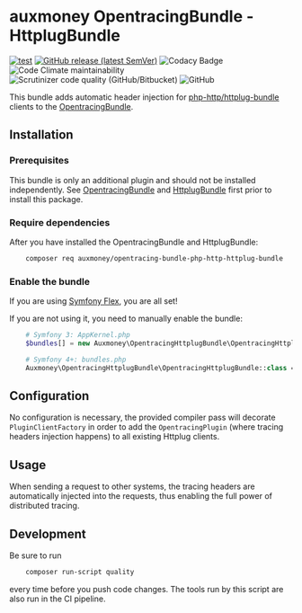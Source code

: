 # auxmoney OpentracingBundle - HttplugBundle

[![test](https://github.com/auxmoney/OpentracingBundle-HttplugBundle/workflows/test/badge.svg)](https://github.com/auxmoney/OpentracingBundle-HttplugBundle/actions?query=workflow%3Atest)
[![GitHub release (latest SemVer)](https://img.shields.io/github/v/release/auxmoney/OpentracingBundle-HttplugBundle)](https://github.com/auxmoney/OpentracingBundle-HttplugBundle/releases/latest)
![Codacy Badge](https://app.codacy.com/project/badge/Grade/7c97ba1b79f34f27a3a520a525d95da9)
![Code Climate maintainability](https://img.shields.io/codeclimate/maintainability/auxmoney/OpentracingBundle-HttplugBundle)
![Scrutinizer code quality (GitHub/Bitbucket)](https://img.shields.io/scrutinizer/quality/g/auxmoney/OpentracingBundle-HttplugBundle)
![GitHub](https://img.shields.io/github/license/auxmoney/OpentracingBundle-HttplugBundle)

This bundle adds automatic header injection for [php-http/httplug-bundle](https://github.com/php-http/HttplugBundle) clients to the [OpentracingBundle](https://github.com/auxmoney/OpentracingBundle-core).

## Installation

### Prerequisites

This bundle is only an additional plugin and should not be installed independently. See 
[OpentracingBundle](https://github.com/auxmoney/OpentracingBundle-core#installation) and [HttplugBundle](https://github.com/php-http/HttplugBundle) first prior to install this package.

### Require dependencies

After you have installed the OpentracingBundle and HttplugBundle:

```bash
    composer req auxmoney/opentracing-bundle-php-http-httplug-bundle
```

### Enable the bundle

If you are using [Symfony Flex](https://github.com/symfony/flex), you are all set!

If you are not using it, you need to manually enable the bundle:

```php
    # Symfony 3: AppKernel.php
    $bundles[] = new Auxmoney\OpentracingHttplugBundle\OpentracingHttplugBundle();
```

```php
    # Symfony 4+: bundles.php
    Auxmoney\OpentracingHttplugBundle\OpentracingHttplugBundle::class => ['all' => true],
```

## Configuration

No configuration is necessary, the provided compiler pass will decorate `PluginClientFactory` in order to add the `OpentracingPlugin` (where tracing headers injection happens) to all existing Httplug clients.

## Usage

When sending a request to other systems, the tracing headers are automatically injected into the requests, thus enabling the full power of distributed tracing.

## Development

Be sure to run

```bash
    composer run-script quality
```

every time before you push code changes. The tools run by this script are also run in the CI pipeline.
